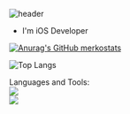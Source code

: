 ![header](https://capsule-render.vercel.app/api?type=Rounded&color=7DCCF2&height=120&section=header&text=🌈Hi!%20there,%20I'm%20500Beckwon!🍮️️️&fontAlign=50&fontAlignY=55&fontSize=50&fontColor=FFFFFF)

* I'm iOS Developer

<!--
**Byunghoon-Ann/ByungHoon-Ann** is a ✨ _special_ ✨ repository because its `README.md` (this file) appears on your GitHub profile.

Here are some ideas to get you started:

- 🔭 I’m currently working on ...
- 🌱 I’m currently learning ...
- 👯 I’m looking to collaborate on ...
- 🤔 I’m looking for help with ...
- 💬 Ask me about ...
- 📫 How to reach me: ...
- 😄 Pronouns: ...
- ⚡ Fun fact: ...
-->

[![Anurag's GitHub merkostats](https://github-readme-stats.vercel.app/api?username=500beckwon&count_private=true&show_icons=true&title_color=78D4F7&text_color=81DAF5&icon_color=00BFFF&border_color=FFFFFF&bg_color=424242)](https://github.com/anuraghazra/github-readme-stats)

![Top Langs](https://github-readme-stats.vercel.app/api/top-langs/?username=500beckwon)


Languages and Tools:  
<img src="https://img.shields.io/badge/Swift-FA7343?style=for-the-badge&logo=Swift&logoColor=white">  
<img src="https://img.shields.io/badge/iOS-000000">


